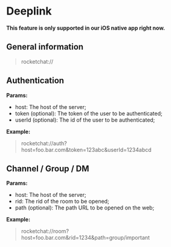 # Deeplink
**This feature is only supported in our iOS native app right now.**

## General information

> rocketchat://

## Authentication

**Params:**

- host: The host of the server;
- token (optional): The token of the user to be authenticated;
- userId (optional): The id of the user to be authenticated;

**Example:**

> rocketchat://auth?host=foo.bar.com&token=123abc&userId=1234abcd

## Channel / Group / DM

**Params:**

- host: The host of the server;
- rid: The rid of the room to be opened;
- path (optional): The path URL to be opened on the web;

**Example:**

> rocketchat://room?host=foo.bar.com&rid=1234&path=group/important

